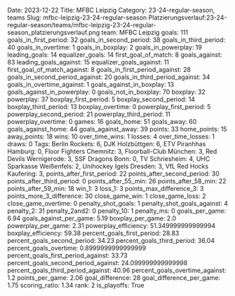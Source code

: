 Date: 2023-12-22
Title: MFBC Leipzig
Category: 23-24-regular-season, teams
Slug: mfbc-leipzig-23-24-regular-season
Platzierungsverlauf:23-24-regular-season/teams/mfbc-leipzig-23-24-regular-season_platzierungsverlauf.png
team: MFBC Leipzig
goals: 111
goals_in_first_period: 32
goals_in_second_period: 38
goals_in_third_period: 40
goals_in_overtime: 1
goals_in_boxplay: 2
goals_in_powerplay: 19
leading_goals: 14
equalizer_goals: 14
first_goal_of_match: 8
goals_against: 83
leading_goals_against: 15
equalizer_goals_against: 11
first_goal_of_match_against: 8
goals_in_first_period_against: 28
goals_in_second_period_against: 20
goals_in_third_period_against: 34
goals_in_overtime_against: 1
goals_against_in_boxplay: 13
goals_against_in_powerplay: 0
goals_not_in_boxplay: 70
boxplay: 32
powerplay: 37
boxplay_first_period: 5
boxplay_second_period: 14
boxplay_third_period: 13
boxplay_overtime: 0
powerplay_first_period: 5
powerplay_second_period: 21
powerplay_third_period: 11
powerplay_overtime: 0
games: 16
goals_home: 51
goals_away: 60
goals_against_home: 44
goals_against_away: 39
points: 33
home_points: 15
away_points: 18
wins: 10
over_time_wins: 1
losses: 4
over_time_losses: 1
draws: 0
Tags:  Berlin Rockets: 6,  DJK Holzbüttgen: 6,  ETV Piranhhas Hamburg: 0,  Floor Fighters Chemnitz: 3,  Floorball-Club München: 3,  Red Devils Wernigerode: 3,  SSF Dragons Bonn: 0,  TV Schriesheim: 4,  UHC Sparkasse Weißenfels: 2,  Unihockey Igels Dresden: 3,  VfL Red Hocks Kaufering: 3,
points_after_first_period: 22
points_after_second_period: 30
points_after_third_period: 0
points_after_55_min: 26
points_after_58_min: 22
points_after_59_min: 18
win_1: 3
loss_1: 3
points_max_difference_3: 3
points_more_3_difference: 30
close_game_win: 1
close_game_loss: 2
close_game_overtime: 0
penalty_shot_goals: 1
penalty_shot_goals_against: 4
penalty_2: 31
penalty_2and2: 0
penalty_10: 1
penalty_ms: 0
goals_per_game: 6.94
goals_against_per_game: 5.19
boxplay_per_game: 2.0
powerplay_per_game: 2.31
powerplay_efficiency: 51.349999999999994
boxplay_efficiency: 59.38
percent_goals_first_period: 28.83
percent_goals_second_period: 34.23
percent_goals_third_period: 36.04
percent_goals_overtime: 0.8999999999999999
percent_goals_first_period_against: 33.73
percent_goals_second_period_against: 24.099999999999998
percent_goals_third_period_against: 40.96
percent_goals_overtime_against: 1.2
points_per_game: 2.06
goal_difference: 28
goal_difference_per_game: 1.75
scoring_ratio: 1.34
rank: 2
is_playoffs: True
